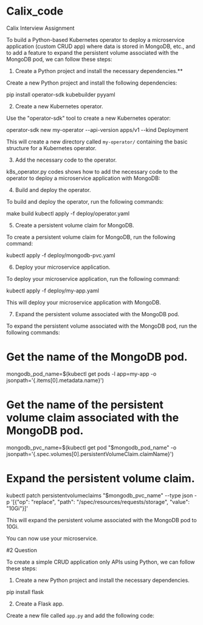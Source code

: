 # Calix_code
Calix Interview Assignment


To build a Python-based Kubernetes operator to deploy a microservice application (custom CRUD app) where data is stored in MongoDB, etc., and to add a feature to expand the persistent volume associated with the MongoDB pod, we can follow these steps:

1. Create a Python project and install the necessary dependencies.**

Create a new Python project and install the following dependencies:


pip install operator-sdk kubebuilder pyyaml


2. Create a new Kubernetes operator.

Use the "operator-sdk" tool to create a new Kubernetes operator:


operator-sdk new my-operator --api-version apps/v1 --kind Deployment


This will create a new directory called `my-operator/` containing the basic structure for a Kubernetes operator.

3. Add the necessary code to the operator.

k8s_operator.py codes shows how to add the necessary code to the operator to deploy a microservice application with MongoDB:

4. Build and deploy the operator.

To build and deploy the operator, run the following commands:


make build
kubectl apply -f deploy/operator.yaml


5. Create a persistent volume claim for MongoDB.

To create a persistent volume claim for MongoDB, run the following command:


kubectl apply -f deploy/mongodb-pvc.yaml


6. Deploy your microservice application.

To deploy your microservice application, run the following command:


kubectl apply -f deploy/my-app.yaml


This will deploy your microservice application with MongoDB.

7. Expand the persistent volume associated with the MongoDB pod.

To expand the persistent volume associated with the MongoDB pod, run the following commands:


# Get the name of the MongoDB pod.
mongodb_pod_name=$(kubectl get pods -l app=my-app -o jsonpath='{.items[0].metadata.name}')

# Get the name of the persistent volume claim associated with the MongoDB pod.
mongodb_pvc_name=$(kubectl get pod "$mongodb_pod_name" -o jsonpath='{.spec.volumes[0].persistentVolumeClaim.claimName}')

# Expand the persistent volume claim.
kubectl patch persistentvolumeclaims "$mongodb_pvc_name" --type json -p '[{"op": "replace", "path": "/spec/resources/requests/storage", "value": "10Gi"}]'


This will expand the persistent volume associated with the MongoDB pod to 10Gi.

You can now use your microservice.

#2 Question 

To create a simple CRUD application only APIs using Python, we can follow these steps:

1. Create a new Python project and install the necessary dependencies.

pip install flask

2. Create a Flask app.

Create a new file called `app.py` and add the following code:


